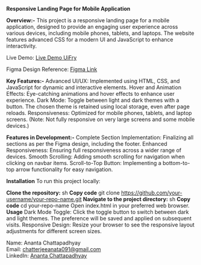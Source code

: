 **Responsive Landing Page for Mobile Application**


**Overview:-** 
This project is a responsive landing page for a mobile application, designed to provide an engaging user experience across various devices, including mobile phones, tablets, and laptops. The website features advanced CSS for a modern UI and JavaScript to enhance interactivity.

Live Demo: [Live Demo UiFry](https://ui-fry-assignment.vercel.app/)

Figma Design Reference: [Figma Link](https://www.figma.com/community/file/1145991068621514311)


**Key Features:-** 
Advanced UI/UX: Implemented using HTML, CSS, and JavaScript for dynamic and interactive elements.
Hover and Animation Effects: Eye-catching animations and hover effects to enhance user experience.
Dark Mode: Toggle between light and dark themes with a button. The chosen theme is retained using local storage, even after page reloads.
Responsiveness: Optimized for mobile phones, tablets, and laptop screens. (Note: Not fully responsive on very large screens and some mobile devices.)


**Features in Development:-**
Complete Section Implementation: Finalizing all sections as per the Figma design, including the footer.
Enhanced Responsiveness: Ensuring full responsiveness across a wider range of devices.
Smooth Scrolling: Adding smooth scrolling for navigation when clicking on navbar items.
Scroll-to-Top Button: Implementing a bottom-to-top arrow functionality for easy navigation.


**Installation**
To run this project locally:

**Clone the repository:**
sh
**Copy code**
git clone https://github.com/your-username/your-repo-name.git
**Navigate to the project directory:**
sh
**Copy code**
cd your-repo-name
Open index.html in your preferred web browser.
**Usage**
Dark Mode Toggle: Click the toggle button to switch between dark and light themes. The preference will be saved and applied on subsequent visits.
Responsive Design: Resize your browser to see the responsive layout adjustments for different screen sizes.

Name: Ananta Chattapadhyay
<br>
Email: chatterjeeanata091@gmail.com
<br>
LinkedIn: [Ananta Chattapadhyay](https://www.linkedin.com/in/ananta-chatterjee-896219245/)
